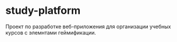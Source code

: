 # study-platform
Проект по разработке веб-приложения для организации учебных курсов с элемнтами геймификации.

